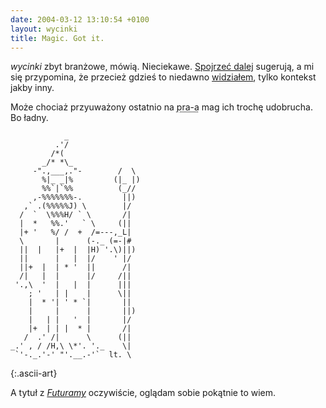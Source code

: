 ```yaml
---
date: 2004-03-12 13:10:54 +0100
layout: wycinki
title: Magic. Got it.
---
```


<cite>wycinki</cite> zbyt branżowe, mówią. Nieciekawe. [Spojrzeć dalej](http://spacedaily.com/images/hubble-ultradeep-desk-1800.jpg 'hubba hubba') sugerują, a mi się przypomina, że przecież gdzieś to niedawno [widziałem](http://rageboy.com/2004_03_07_blogger-archive.html#107890209361370522 'further and further'), tylko kontekst jakby inny.

Może chociaż przyuważony ostatnio na <acronym title='pl.rec.ascii-art'>pra-a</acronym> mag ich trochę udobrucha. Bo ładny.

~~~
            _                
          .'/                
         /*(                 
       _/* *\_               
     -".,___,."-        /  \ 
       %|_ _|%         (|_ |)
       %%`|`%%          (_// 
     ,-%%%%%%%-.         ||) 
   ,` .(%%%%%J) \        |/  
  /  `  \%%%H/ ` \       /|  
  |  *   %%.'   ` \     (||  
  |+ '   %/ /  +  /=---,_L|  
  \       |      (-._ (=-|#  
  ||  |   |+  |  |H) '.\)||) 
  ||      |   |  |/    ' |/  
  ||+  |  | * '  ||      /|  
  /|   |  |      |/     /||  
 '.,\  '  |   |  |      |||  
    ; '   | |    |      \||  
    |  * '| ' * `|       ||  
    |     |      |       ||) 
    |   | |   '  |       |/  
    |+  | | |  * |       /|  
   /  .' /|      \      (||  
_.' , / /H,\ \*'. '._    \|  
 `'-._.'-' "'.__.-'`  lt. \  
~~~
{:.ascii-art}

A tytuł z <cite>[Futuramy](http://gotfuturama.com/ 'Condemned by the Space Pope')</cite> oczywiście, oglądam sobie pokątnie to wiem.
